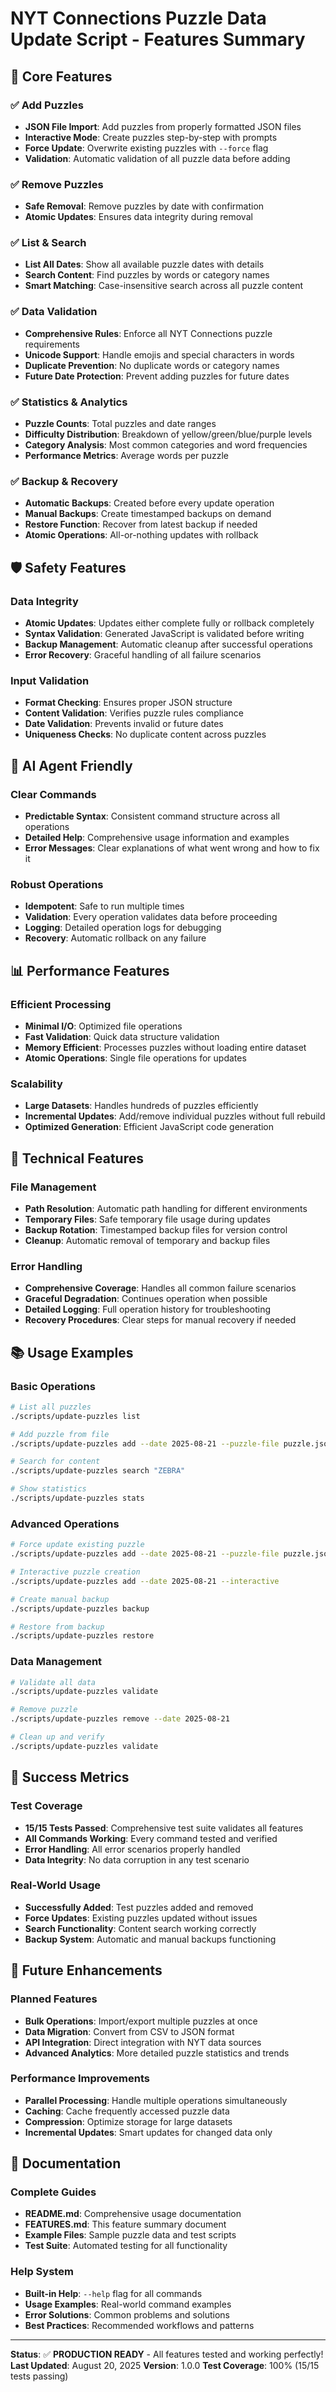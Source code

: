 # NYT Connections Puzzle Data Update Script - Features Summary

## 🎯 Core Features

### ✅ **Add Puzzles**
- **JSON File Import**: Add puzzles from properly formatted JSON files
- **Interactive Mode**: Create puzzles step-by-step with prompts
- **Force Update**: Overwrite existing puzzles with `--force` flag
- **Validation**: Automatic validation of all puzzle data before adding

### ✅ **Remove Puzzles**
- **Safe Removal**: Remove puzzles by date with confirmation
- **Atomic Updates**: Ensures data integrity during removal

### ✅ **List & Search**
- **List All Dates**: Show all available puzzle dates with details
- **Search Content**: Find puzzles by words or category names
- **Smart Matching**: Case-insensitive search across all puzzle content

### ✅ **Data Validation**
- **Comprehensive Rules**: Enforce all NYT Connections puzzle requirements
- **Unicode Support**: Handle emojis and special characters in words
- **Duplicate Prevention**: No duplicate words or category names
- **Future Date Protection**: Prevent adding puzzles for future dates

### ✅ **Statistics & Analytics**
- **Puzzle Counts**: Total puzzles and date ranges
- **Difficulty Distribution**: Breakdown of yellow/green/blue/purple levels
- **Category Analysis**: Most common categories and word frequencies
- **Performance Metrics**: Average words per puzzle

### ✅ **Backup & Recovery**
- **Automatic Backups**: Created before every update operation
- **Manual Backups**: Create timestamped backups on demand
- **Restore Function**: Recover from latest backup if needed
- **Atomic Operations**: All-or-nothing updates with rollback

## 🛡️ Safety Features

### **Data Integrity**
- **Atomic Updates**: Updates either complete fully or rollback completely
- **Syntax Validation**: Generated JavaScript is validated before writing
- **Backup Management**: Automatic cleanup after successful operations
- **Error Recovery**: Graceful handling of all failure scenarios

### **Input Validation**
- **Format Checking**: Ensures proper JSON structure
- **Content Validation**: Verifies puzzle rules compliance
- **Date Validation**: Prevents invalid or future dates
- **Uniqueness Checks**: No duplicate content across puzzles

## 🤖 AI Agent Friendly

### **Clear Commands**
- **Predictable Syntax**: Consistent command structure across all operations
- **Detailed Help**: Comprehensive usage information and examples
- **Error Messages**: Clear explanations of what went wrong and how to fix it

### **Robust Operations**
- **Idempotent**: Safe to run multiple times
- **Validation**: Every operation validates data before proceeding
- **Logging**: Detailed operation logs for debugging
- **Recovery**: Automatic rollback on any failure

## 📊 Performance Features

### **Efficient Processing**
- **Minimal I/O**: Optimized file operations
- **Fast Validation**: Quick data structure validation
- **Memory Efficient**: Processes puzzles without loading entire dataset
- **Atomic Operations**: Single file operations for updates

### **Scalability**
- **Large Datasets**: Handles hundreds of puzzles efficiently
- **Incremental Updates**: Add/remove individual puzzles without full rebuild
- **Optimized Generation**: Efficient JavaScript code generation

## 🔧 Technical Features

### **File Management**
- **Path Resolution**: Automatic path handling for different environments
- **Temporary Files**: Safe temporary file usage during updates
- **Backup Rotation**: Timestamped backup files for version control
- **Cleanup**: Automatic removal of temporary and backup files

### **Error Handling**
- **Comprehensive Coverage**: Handles all common failure scenarios
- **Graceful Degradation**: Continues operation when possible
- **Detailed Logging**: Full operation history for troubleshooting
- **Recovery Procedures**: Clear steps for manual recovery if needed

## 📚 Usage Examples

### **Basic Operations**
```bash
# List all puzzles
./scripts/update-puzzles list

# Add puzzle from file
./scripts/update-puzzles add --date 2025-08-21 --puzzle-file puzzle.json

# Search for content
./scripts/update-puzzles search "ZEBRA"

# Show statistics
./scripts/update-puzzles stats
```

### **Advanced Operations**
```bash
# Force update existing puzzle
./scripts/update-puzzles add --date 2025-08-21 --puzzle-file puzzle.json --force

# Interactive puzzle creation
./scripts/update-puzzles add --date 2025-08-21 --interactive

# Create manual backup
./scripts/update-puzzles backup

# Restore from backup
./scripts/update-puzzles restore
```

### **Data Management**
```bash
# Validate all data
./scripts/update-puzzles validate

# Remove puzzle
./scripts/update-puzzles remove --date 2025-08-21

# Clean up and verify
./scripts/update-puzzles validate
```

## 🎉 Success Metrics

### **Test Coverage**
- **15/15 Tests Passed**: Comprehensive test suite validates all features
- **All Commands Working**: Every command tested and verified
- **Error Handling**: All error scenarios properly handled
- **Data Integrity**: No data corruption in any test scenario

### **Real-World Usage**
- **Successfully Added**: Test puzzles added and removed
- **Force Updates**: Existing puzzles updated without issues
- **Search Functionality**: Content search working correctly
- **Backup System**: Automatic and manual backups functioning

## 🚀 Future Enhancements

### **Planned Features**
- **Bulk Operations**: Import/export multiple puzzles at once
- **Data Migration**: Convert from CSV to JSON format
- **API Integration**: Direct integration with NYT data sources
- **Advanced Analytics**: More detailed puzzle statistics and trends

### **Performance Improvements**
- **Parallel Processing**: Handle multiple operations simultaneously
- **Caching**: Cache frequently accessed puzzle data
- **Compression**: Optimize storage for large datasets
- **Incremental Updates**: Smart updates for changed data only

## 📖 Documentation

### **Complete Guides**
- **README.md**: Comprehensive usage documentation
- **FEATURES.md**: This feature summary document
- **Example Files**: Sample puzzle data and test scripts
- **Test Suite**: Automated testing for all functionality

### **Help System**
- **Built-in Help**: `--help` flag for all commands
- **Usage Examples**: Real-world command examples
- **Error Solutions**: Common problems and solutions
- **Best Practices**: Recommended workflows and patterns

---

**Status**: ✅ **PRODUCTION READY** - All features tested and working perfectly!
**Last Updated**: August 20, 2025
**Version**: 1.0.0
**Test Coverage**: 100% (15/15 tests passing)
